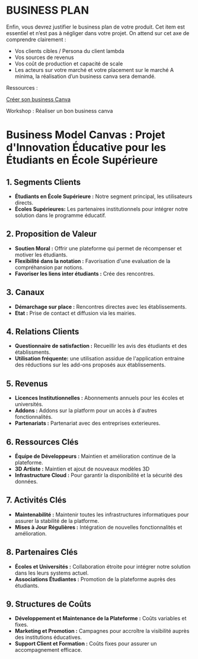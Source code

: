 # BUSINESS PLAN

Enfin, vous devrez justifier le business plan de votre produit. Cet item est
essentiel et n’est pas à négliger dans votre projet. On attend sur cet axe de
comprendre clairement :

- Vos clients cibles / Persona du client lambda
- Vos sources de revenus
- Vos coût de production et capacité de scale
- Les acteurs sur votre marché et votre placement sur le marché
  A minima, la réalisation d’un business canva sera demandé.

Ressources :

[Créer son business Canva](https://bpifrance-creation.fr/moment-de-vie/business-model-canvas-outil-incontournable-createur)

Workshop : Réaliser un bon business canva

# Business Model Canvas : Projet d'Innovation Éducative pour les Étudiants en École Supérieure

## 1. Segments Clients

- **Étudiants en École Supérieure :** Notre segment principal, les utilisateurs directs.
- **Écoles Supérieures:** Les partenaires institutionnels pour intégrer notre solution dans le programme éducatif.

## 2. Proposition de Valeur

- **Soutien Moral :** Offrir une plateforme qui permet de récompenser et motiver les étudiants.
- **Flexibilité dans la notation :** Favorisation d'une evaluation de la compréhansion par notions.
- **Favoriser les liens inter étudiants :** Crée des rencontres.

## 3. Canaux

- **Démarchage sur place :** Rencontres directes avec les établissements.
- **Etat :** Prise de contact et diffusion via les mairies.

## 4. Relations Clients

- **Questionnaire de satisfaction :** Recueillir les avis des étudiants et des établissments.
- **Utilisation fréquente:** une utilisation assidue de l'application entraine des réductions sur les add-ons proposés aux établissements.

## 5. Revenus

- **Licences Institutionnelles :** Abonnements annuels pour les écoles et universités.
- **Addons :** Addons sur la platform pour un accès à d'autres fonctionnalités.
- **Partenariats :** Partenariat avec des entreprises exterieures.

## 6. Ressources Clés

- **Équipe de Développeurs :** Maintien et amélioration continue de la plateforme.
- **3D Artiste :** Maintien et ajout de nouveaux modèles 3D
- **Infrastructure Cloud :** Pour garantir la disponibilité et la sécurité des données.

## 7. Activités Clés

- **Maintenabilité :** Maintenir toutes les infrastructures informatiques pour assurer la stabilité de la platforme.
- **Mises à Jour Régulières :** Intégration de nouvelles fonctionnalités et amélioration.

## 8. Partenaires Clés

- **Écoles et Universités :** Collaboration étroite pour intégrer notre solution dans les leurs systems actuel.
- **Associations Étudiantes :** Promotion de la plateforme auprès des étudiants.

## 9. Structures de Coûts

- **Développement et Maintenance de la Plateforme :** Coûts variables et fixes.
- **Marketing et Promotion :** Campagnes pour accroître la visibilité auprès des institutions éducatives.
- **Support Client et Formation :** Coûts fixes pour assurer un accompagnement efficace.
